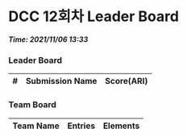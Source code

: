 # DCC 12회차 Leader Board
***Time: 2021/11/06 13:33***

### Leader Board

|#|Submission Name|Score(ARI)|
|:---:|:---:|:---:|

### Team Board

|Team Name|Entries|Elements|
|:---:|:---:|:---:|
